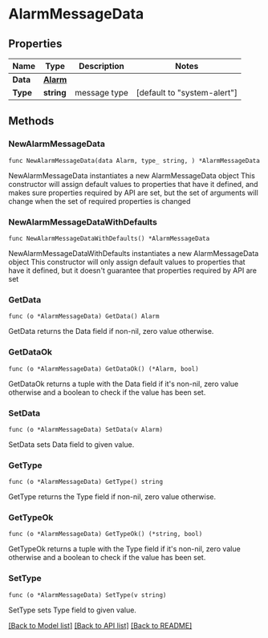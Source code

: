 # AlarmMessageData

## Properties

Name | Type | Description | Notes
------------ | ------------- | ------------- | -------------
**Data** | [**Alarm**](Alarm.md) |  | 
**Type** | **string** | message type | [default to "system-alert"]

## Methods

### NewAlarmMessageData

`func NewAlarmMessageData(data Alarm, type_ string, ) *AlarmMessageData`

NewAlarmMessageData instantiates a new AlarmMessageData object
This constructor will assign default values to properties that have it defined,
and makes sure properties required by API are set, but the set of arguments
will change when the set of required properties is changed

### NewAlarmMessageDataWithDefaults

`func NewAlarmMessageDataWithDefaults() *AlarmMessageData`

NewAlarmMessageDataWithDefaults instantiates a new AlarmMessageData object
This constructor will only assign default values to properties that have it defined,
but it doesn't guarantee that properties required by API are set

### GetData

`func (o *AlarmMessageData) GetData() Alarm`

GetData returns the Data field if non-nil, zero value otherwise.

### GetDataOk

`func (o *AlarmMessageData) GetDataOk() (*Alarm, bool)`

GetDataOk returns a tuple with the Data field if it's non-nil, zero value otherwise
and a boolean to check if the value has been set.

### SetData

`func (o *AlarmMessageData) SetData(v Alarm)`

SetData sets Data field to given value.


### GetType

`func (o *AlarmMessageData) GetType() string`

GetType returns the Type field if non-nil, zero value otherwise.

### GetTypeOk

`func (o *AlarmMessageData) GetTypeOk() (*string, bool)`

GetTypeOk returns a tuple with the Type field if it's non-nil, zero value otherwise
and a boolean to check if the value has been set.

### SetType

`func (o *AlarmMessageData) SetType(v string)`

SetType sets Type field to given value.



[[Back to Model list]](../README.md#documentation-for-models) [[Back to API list]](../README.md#documentation-for-api-endpoints) [[Back to README]](../README.md)


